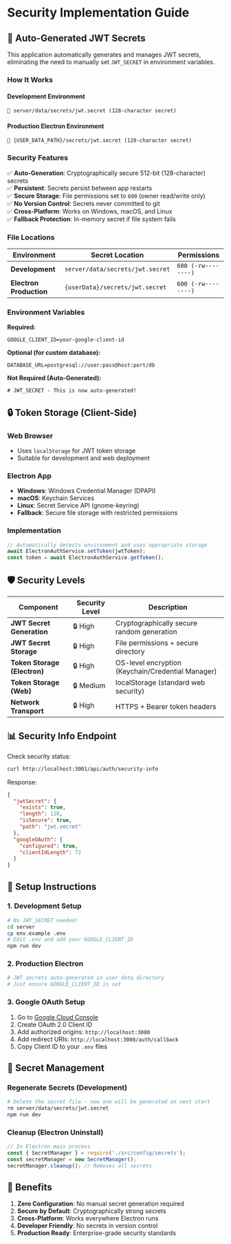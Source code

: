 # Security Implementation Guide

## 🔐 Auto-Generated JWT Secrets

This application automatically generates and manages JWT secrets, eliminating the need to manually set `JWT_SECRET` in environment variables.

### How It Works

#### Development Environment
```
📁 server/data/secrets/jwt.secret (128-character secret)
```

#### Production Electron Environment  
```
📁 {USER_DATA_PATH}/secrets/jwt.secret (128-character secret)
```

### Security Features

✅ **Auto-Generation**: Cryptographically secure 512-bit (128-character) secrets  
✅ **Persistent**: Secrets persist between app restarts  
✅ **Secure Storage**: File permissions set to `600` (owner read/write only)  
✅ **No Version Control**: Secrets never committed to git  
✅ **Cross-Platform**: Works on Windows, macOS, and Linux  
✅ **Fallback Protection**: In-memory secret if file system fails  

### File Locations

| Environment | Secret Location | Permissions |
|-------------|-----------------|-------------|
| **Development** | `server/data/secrets/jwt.secret` | `600 (-rw--------)` |
| **Electron Production** | `{userData}/secrets/jwt.secret` | `600 (-rw--------)` |

### Environment Variables

**Required:**
```env
GOOGLE_CLIENT_ID=your-google-client-id
```

**Optional (for custom database):**
```env
DATABASE_URL=postgresql://user:pass@host:port/db
```

**Not Required (Auto-Generated):**
```env
# JWT_SECRET - This is now auto-generated!
```

## 🔒 Token Storage (Client-Side)

### Web Browser
- Uses `localStorage` for JWT token storage
- Suitable for development and web deployment

### Electron App
- **Windows**: Windows Credential Manager (DPAPI)
- **macOS**: Keychain Services  
- **Linux**: Secret Service API (gnome-keyring)
- **Fallback**: Secure file storage with restricted permissions

### Implementation

```typescript
// Automatically detects environment and uses appropriate storage
await ElectronAuthService.setToken(jwtToken);
const token = await ElectronAuthService.getToken();
```

## 🛡️ Security Levels

| Component | Security Level | Description |
|-----------|----------------|-------------|
| **JWT Secret Generation** | 🔒 High | Cryptographically secure random generation |
| **JWT Secret Storage** | 🔒 High | File permissions + secure directory |
| **Token Storage (Electron)** | 🔒 High | OS-level encryption (Keychain/Credential Manager) |
| **Token Storage (Web)** | 🔒 Medium | localStorage (standard web security) |
| **Network Transport** | 🔒 High | HTTPS + Bearer token headers |

## 📊 Security Info Endpoint

Check security status:
```bash
curl http://localhost:3001/api/auth/security-info
```

Response:
```json
{
  "jwtSecret": {
    "exists": true,
    "length": 128,
    "isSecure": true,
    "path": "jwt.secret"
  },
  "googleOAuth": {
    "configured": true,
    "clientIdLength": 72
  }
}
```

## 🚀 Setup Instructions

### 1. Development Setup
```bash
# No JWT_SECRET needed!
cd server
cp env.example .env
# Edit .env and add your GOOGLE_CLIENT_ID
npm run dev
```

### 2. Production Electron
```bash
# JWT secrets auto-generated in user data directory
# Just ensure GOOGLE_CLIENT_ID is set
```

### 3. Google OAuth Setup
1. Go to [Google Cloud Console](https://console.cloud.google.com/)
2. Create OAuth 2.0 Client ID
3. Add authorized origins: `http://localhost:3000`
4. Add redirect URIs: `http://localhost:3000/auth/callback`
5. Copy Client ID to your `.env` files

## 🧹 Secret Management

### Regenerate Secrets (Development)
```bash
# Delete the secret file - new one will be generated on next start
rm server/data/secrets/jwt.secret
npm run dev
```

### Cleanup (Electron Uninstall)
```javascript
// In Electron main process
const { SecretManager } = require('./src/config/secrets');
const secretManager = new SecretManager();
secretManager.cleanup(); // Removes all secrets
```

## 🎯 Benefits

1. **Zero Configuration**: No manual secret generation required
2. **Secure by Default**: Cryptographically strong secrets
3. **Cross-Platform**: Works everywhere Electron runs  
4. **Developer Friendly**: No secrets in version control
5. **Production Ready**: Enterprise-grade security standards
